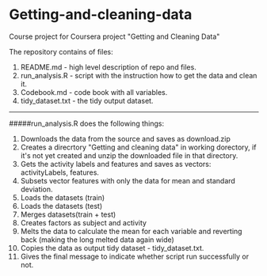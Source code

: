 # Getting-and-cleaning-data
Course project for Coursera project "Getting and Cleaning Data"

The repository contains of files:
  1. README.md - high level description of repo and files.
  2. run_analysis.R - script with the instruction how to get the data and clean it.
  3. Codebook.md - code book with all variables.
  4. tidy_dataset.txt - the tidy output dataset.
  
--------------------------------------------------
#####run_analysis.R does the following things:

1. Downloads the data from the source and saves as download.zip 
2. Creates a direcrtory "Getting and cleaning data" in working dorectory, if it's not yet created and unzip the downloaded file in that directory.
3. Gets the activity labels and features and saves as vectors: activityLabels, features.
4. Subsets vector features  with only the data for mean and standard deviation.
5. Loads the datasets (train)
6. Loads the datasets (test)
7. Merges datasets(train + test)
8. Creates factors as subject and activity
9. Melts the data to calculate the mean for each variable and reverting back (making the long melted data again wide)
10. Copies the data as output tidy dataset - tidy_dataset.txt. 
11. Gives the final message to indicate whether script run successfully or not.




